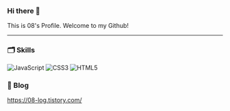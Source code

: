 ### Hi there 👋
This is 08's Profile. 
Welcome to my Github!

---

### 🗂 Skills

![JavaScript](https://img.shields.io/badge/javascript-%23323330.svg?style=for-the-badge&logo=javascript&logoColor=%23F7DF1E)
![CSS3](https://img.shields.io/badge/css3-%231572B6.svg?style=for-the-badge&logo=css3&logoColor=white)
![HTML5](https://img.shields.io/badge/html5-%23E34F26.svg?style=for-the-badge&logo=html5&logoColor=white)


### 🚀 Blog

https://08-log.tistory.com/

<!--[![asdf080's GitHub stats](https://github-readme-stats.vercel.app/api?username=asdf080)](https://github.com/anuraghazra/github-readme-stats)-->
